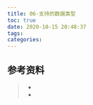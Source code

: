 ```yaml
---
title: 06-支持的数据类型
toc: true
date: 2020-10-15 20:48:37
tags:
categories:
---
```






## 参考资料
> - []()
> - []()
